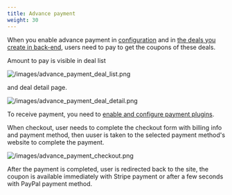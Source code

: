 ```yaml
---
title: Advance payment
weight: 30
---
```


When you enable advance payment in [configuration](/configuration/advance-payment/) and in [the deals you create in back-end](/create-new-deal-in-back-end/), users need to pay to get the coupons of these deals.

Amount to pay is visible in deal list

![/images/advance_payment_deal_list.png](/images/advance_payment_deal_list.png)

and deal detail page.

![/images/advance_payment_deal_detail.png](/images/advance_payment_deal_detail.png)

To receive payment, you need to [enable and configure payment plugins](/configuration/payment-plugins).

When checkout, user needs to complete the checkout form with billing info and payment method, then uuser is taken to the selected payment method's website to complete the payment.

![/images/advance_payment_checkout.png](/images/advance_payment_checkout.png)

After the payment is completed, user is redirected back to the site, the coupon is available immediately with Stripe payment or after a few seconds with PayPal payment method.